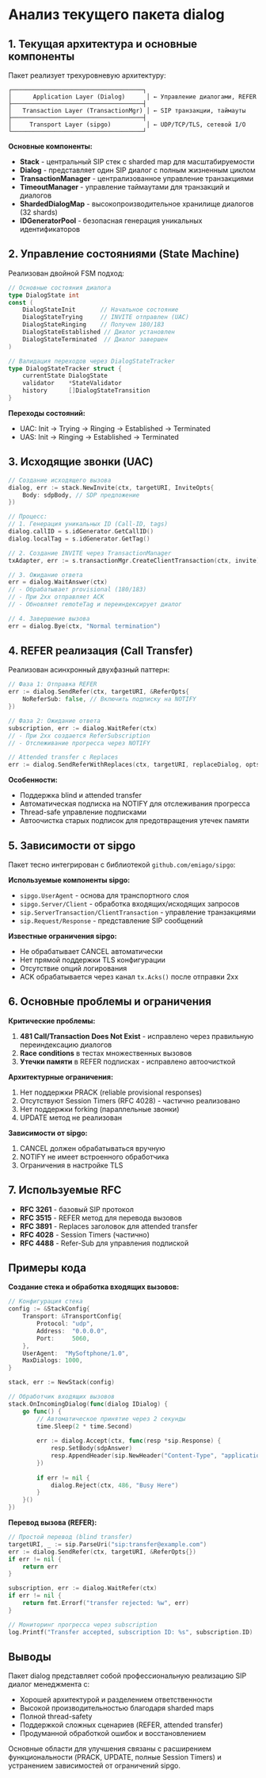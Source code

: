 # Анализ текущего пакета dialog

## 1. Текущая архитектура и основные компоненты

Пакет реализует трехуровневую архитектуру:

```
┌─────────────────────────────────────┐
│      Application Layer (Dialog)      │ ← Управление диалогами, REFER
├─────────────────────────────────────┤
│   Transaction Layer (TransactionMgr) │ ← SIP транзакции, таймауты  
├─────────────────────────────────────┤
│     Transport Layer (sipgo)          │ ← UDP/TCP/TLS, сетевой I/O
└─────────────────────────────────────┘
```

**Основные компоненты:**

- **Stack** - центральный SIP стек с sharded map для масштабируемости
- **Dialog** - представляет один SIP диалог с полным жизненным циклом
- **TransactionManager** - централизованное управление транзакциями
- **TimeoutManager** - управление таймаутами для транзакций и диалогов
- **ShardedDialogMap** - высокопроизводительное хранилище диалогов (32 shards)
- **IDGeneratorPool** - безопасная генерация уникальных идентификаторов

## 2. Управление состояниями (State Machine)

Реализован двойной FSM подход:

```go
// Основные состояния диалога
type DialogState int
const (
    DialogStateInit       // Начальное состояние
    DialogStateTrying     // INVITE отправлен (UAC)
    DialogStateRinging    // Получен 180/183
    DialogStateEstablished // Диалог установлен
    DialogStateTerminated  // Диалог завершен
)

// Валидация переходов через DialogStateTracker
type DialogStateTracker struct {
    currentState DialogState
    validator    *StateValidator
    history      []DialogStateTransition
}
```

**Переходы состояний:**
- UAC: Init → Trying → Ringing → Established → Terminated
- UAS: Init → Ringing → Established → Terminated

## 3. Исходящие звонки (UAC)

```go
// Создание исходящего вызова
dialog, err := stack.NewInvite(ctx, targetURI, InviteOpts{
    Body: sdpBody, // SDP предложение
})

// Процесс:
// 1. Генерация уникальных ID (Call-ID, tags)
dialog.callID = s.idGenerator.GetCallID()
dialog.localTag = s.idGenerator.GetTag()

// 2. Создание INVITE через TransactionManager
txAdapter, err := s.transactionMgr.CreateClientTransaction(ctx, invite)

// 3. Ожидание ответа
err = dialog.WaitAnswer(ctx)
// - Обрабатывает provisional (180/183)
// - При 2xx отправляет ACK
// - Обновляет remoteTag и переиндексирует диалог

// 4. Завершение вызова
err = dialog.Bye(ctx, "Normal termination")
```

## 4. REFER реализация (Call Transfer)

Реализован асинхронный двухфазный паттерн:

```go
// Фаза 1: Отправка REFER
err := dialog.SendRefer(ctx, targetURI, &ReferOpts{
    NoReferSub: false, // Включить подписку на NOTIFY
})

// Фаза 2: Ожидание ответа
subscription, err := dialog.WaitRefer(ctx)
// - При 2xx создается ReferSubscription
// - Отслеживание прогресса через NOTIFY

// Attended transfer с Replaces
err := dialog.SendReferWithReplaces(ctx, targetURI, replaceDialog, opts)
```

**Особенности:**
- Поддержка blind и attended transfer
- Автоматическая подписка на NOTIFY для отслеживания прогресса
- Thread-safe управление подписками
- Автоочистка старых подписок для предотвращения утечек памяти

## 5. Зависимости от sipgo

Пакет тесно интегрирован с библиотекой `github.com/emiago/sipgo`:

**Используемые компоненты sipgo:**
- `sipgo.UserAgent` - основа для транспортного слоя
- `sipgo.Server/Client` - обработка входящих/исходящих запросов
- `sip.ServerTransaction/ClientTransaction` - управление транзакциями
- `sip.Request/Response` - представление SIP сообщений

**Известные ограничения sipgo:**
- Не обрабатывает CANCEL автоматически
- Нет прямой поддержки TLS конфигурации
- Отсутствие опций логирования
- ACK обрабатывается через канал `tx.Acks()` после отправки 2xx

## 6. Основные проблемы и ограничения

**Критические проблемы:**
1. **481 Call/Transaction Does Not Exist** - исправлено через правильную переиндексацию диалогов
2. **Race conditions** в тестах множественных вызовов
3. **Утечки памяти** в REFER подписках - исправлено автоочисткой

**Архитектурные ограничения:**
1. Нет поддержки PRACK (reliable provisional responses)
2. Отсутствуют Session Timers (RFC 4028) - частично реализовано
3. Нет поддержки forking (параллельные звонки)
4. UPDATE метод не реализован

**Зависимости от sipgo:**
1. CANCEL должен обрабатываться вручную
2. NOTIFY не имеет встроенного обработчика
3. Ограничения в настройке TLS

## 7. Используемые RFC

- **RFC 3261** - базовый SIP протокол
- **RFC 3515** - REFER метод для перевода вызовов
- **RFC 3891** - Replaces заголовок для attended transfer
- **RFC 4028** - Session Timers (частично)
- **RFC 4488** - Refer-Sub для управления подпиской

## Примеры кода

**Создание стека и обработка входящих вызовов:**

```go
// Конфигурация стека
config := &StackConfig{
    Transport: &TransportConfig{
        Protocol: "udp",
        Address:  "0.0.0.0",
        Port:     5060,
    },
    UserAgent:  "MySoftphone/1.0",
    MaxDialogs: 1000,
}

stack, err := NewStack(config)

// Обработчик входящих вызовов
stack.OnIncomingDialog(func(dialog IDialog) {
    go func() {
        // Автоматическое принятие через 2 секунды
        time.Sleep(2 * time.Second)
        
        err := dialog.Accept(ctx, func(resp *sip.Response) {
            resp.SetBody(sdpAnswer)
            resp.AppendHeader(sip.NewHeader("Content-Type", "application/sdp"))
        })
        
        if err != nil {
            dialog.Reject(ctx, 486, "Busy Here")
        }
    }()
})
```

**Перевод вызова (REFER):**

```go
// Простой перевод (blind transfer)
targetURI, _ := sip.ParseUri("sip:transfer@example.com")
err := dialog.SendRefer(ctx, targetURI, &ReferOpts{})
if err != nil {
    return err
}

subscription, err := dialog.WaitRefer(ctx)
if err != nil {
    return fmt.Errorf("transfer rejected: %w", err)
}

// Мониторинг прогресса через subscription
log.Printf("Transfer accepted, subscription ID: %s", subscription.ID)
```

## Выводы

Пакет dialog представляет собой профессиональную реализацию SIP диалог менеджмента с:
- Хорошей архитектурой и разделением ответственности
- Высокой производительностью благодаря sharded maps
- Полной thread-safety
- Поддержкой сложных сценариев (REFER, attended transfer)
- Продуманной обработкой ошибок и восстановлением

Основные области для улучшения связаны с расширением функциональности (PRACK, UPDATE, полные Session Timers) и устранением зависимостей от ограничений sipgo.